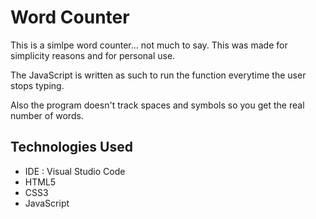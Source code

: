 # Word Counter 
This is a simlpe word counter... not much to say.
This was made for simplicity reasons and for personal use.

The JavaScript is written as such to run the function everytime the user stops typing.

Also the program doesn't track spaces and symbols so you get the real number of words.

## Technologies Used
* IDE : Visual Studio Code
* HTML5
* CSS3
* JavaScript
